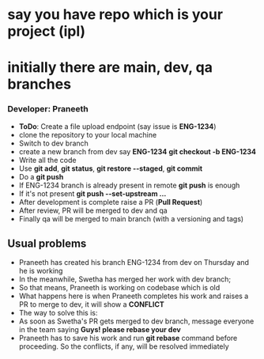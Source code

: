 # say you have repo which is your project (**ipl**)
# initially there are main, dev, qa branches

### Developer: Praneeth
* **ToDo**: Create a file upload endpoint (say issue is **ENG-1234**)
* clone the repository to your local machine
* Switch to dev branch
* create a new branch from dev say **ENG-1234** **git checkout -b ENG-1234**
* Write all the code
* Use **git add**, **git status**, **git restore --staged**, **git commit**
* Do a **git push**
* If ENG-1234 branch is already present in remote **git push** is enough
* If it's not present **git push --set-upstream ...**
* After development is complete raise a PR (**Pull Request**)
* After review, PR will be merged to dev and qa
* Finally qa will be merged to main branch (with a versioning and tags)

## Usual problems

* Praneeth has created his branch ENG-1234 from dev on Thursday and he is working
* In the meanwhile, Swetha has merged her work with dev branch;
* So that means, Praneeth is working on codebase which is old
* What happens here is when Praneeth completes his work and raises a PR to merge to dev, it will show a **CONFLICT**
* The way to solve this is:
* As soon as Swetha's PR gets merged to dev branch, message everyone in the team saying **Guys! please rebase your dev**
* Praneeth has to save his work and run **git rebase** command before proceeding. So the conflicts, if any, will be resolved immediately

